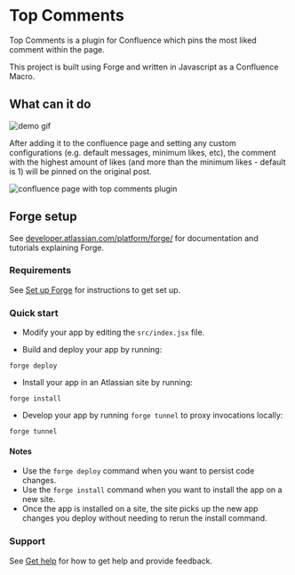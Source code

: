 # Top Comments

Top Comments is a plugin for Confluence which pins the most liked comment within the page.

This project is built using Forge and written in Javascript as a Confluence Macro.

## What can it do

![demo gif](https://github.com/JdyL/codegeist-2021/blob/master/demo.gif)

After adding it to the confluence page and setting any custom configurations (e.g. default messages, minimum likes, etc), the comment with the highest amount of likes (and more than the minimum likes - default is 1) will be pinned on the original post.

![confluence page with top comments plugin](https://github.com/JdyL/codegeist-2021/blob/master/screenshot.png)

## Forge setup

See [developer.atlassian.com/platform/forge/](https://developer.atlassian.com/platform/forge) for documentation and tutorials explaining Forge.

### Requirements

See [Set up Forge](https://developer.atlassian.com/platform/forge/set-up-forge/) for instructions to get set up.

### Quick start

- Modify your app by editing the `src/index.jsx` file.

- Build and deploy your app by running:
```
forge deploy
```

- Install your app in an Atlassian site by running:
```
forge install
```

- Develop your app by running `forge tunnel` to proxy invocations locally:
```
forge tunnel
```

#### Notes
- Use the `forge deploy` command when you want to persist code changes.
- Use the `forge install` command when you want to install the app on a new site.
- Once the app is installed on a site, the site picks up the new app changes you deploy without needing to rerun the install command.

### Support

See [Get help](https://developer.atlassian.com/platform/forge/get-help/) for how to get help and provide feedback.
